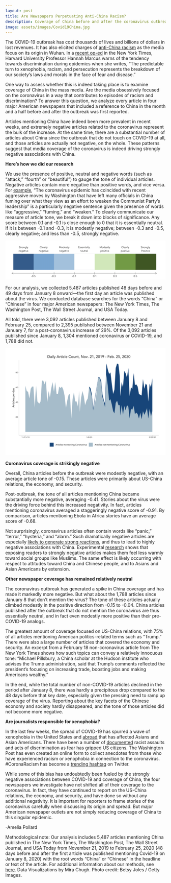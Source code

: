 ```yaml
---
layout: post
title: Are Newspapers Perpetuating Anti-China Racism?
description: Coverage of China before and after the coronavirus outbreak
image: assets/images/Covid19China.jpg
---
```


The COVID-19 outbreak has cost thousands of lives and billions of dollars in lost revenues. It has also elicited charges of <a href="https://www.nytimes.com/2020/01/30/world/asia/coronavirus-chinese-racism.html"><u>anti-China racism</u></a> as the media focus on its origin in Wuhan. In a <a href="https://www.nytimes.com/2020/03/01/opinion/coronavirus-italy.html?searchResultPosition=1"><u>recent op-ed</u></a> in the New York Times, Harvard University Professor Hannah Marcus warns of the tendency towards discrimination during epidemics when she writes, “The predictable turn to xenophobia, racism, and persecution represents the breakdown of our society’s laws and morals in the face of fear and disease.”

One way to assess whether this is indeed taking place is to examine coverage of China in the mass media. Are the media obsessively focused on the coronavirus in a way that contributes to episodes of racism and discrimination? To answer this question, we analyze every article in four major American newspapers that included a reference to China in the month and a half before and after the outbreak was first reported.

Articles mentioning China have indeed been more prevalent in recent weeks, and extremely negative articles related to the coronavirus represent the bulk of the increase. At the same time, there are a substantial number of articles about China since the outbreak that do not touch on COVID-19 at all, and those articles are actually not negative, on the whole. These patterns suggest that media coverage of the coronavirus is indeed driving strongly negative associations with China.

<b>Here’s how we did our research</b>

We use the presence of positive, neutral and negative words (such as “attack,” “fourth” or “beautiful”) to gauge the tone of individual articles. Negative articles contain more negative than positive words, and vice versa. For <a href="https://www.nytimes.com/2020/02/19/world/asia/us-china-coronavirus.html"><u>example</u></a>, “The coronavirus epidemic has coincided with recent aggressive moves by Washington that have left many officials in China fuming over what they view as an effort to weaken the Communist Party’s leadership” is a particularly negative sentence given the presence of words like “aggressive,” “fuming,” and “weaken.” To clearly communicate our measure of article tone, we break it down into blocks of significance. Any score between 0.1 and -0.1 is close enough to 0 that it is essentially neutral. If it is between -0.1 and -0.3, it is modestly negative; between -0.3 and -0.5, clearly negative; and less than -0.5, strongly negative.

<p class="aligncenter">
 <img src="/assets/images/Chinatone.png" alt="" class="graph-image">
 </p>
 <style>
.aligncenter {
    text-align: center;
}
</style>

For our analysis, we collected 5,487 articles published 48 days before and 49 days from January 8 onward—the first day an article was published about the virus. We conducted database searches for the words “China” or “Chinese” in four major American newspapers: The New York Times, The Washington Post, The Wall Street Journal, and USA Today.

All told, there were 3,092 articles published between January 8 and February 25, compared to 2,395 published between November 21 and January 7, for a post-coronavirus increase of 29%. Of the 3,092 articles published since January 8, 1,304 mentioned coronavirus or COVID-19, and 1,788 did not.

<p class="aligncenter">
 <img src="/assets/images/Chinacount.png" alt="" class="graph-image">
 </p>
 <style>
.aligncenter {
    text-align: center;
}
</style>

<b>Coronavirus coverage is strikingly negative</b>

Overall, China articles before the outbreak were modestly negative, with an average article tone of -0.15. These articles were primarily about US-China relations, the economy, and security.

Post-outbreak, the tone of all articles mentioning China became substantially more negative, averaging -0.41. Stories about the virus were the driving force behind this increased negativity. In fact, articles mentioning coronavirus averaged a staggeringly negative score of -0.91. By comparison, articles mentioning Ebola in Africa stories have an average score of -0.68.

Not surprisingly, coronavirus articles often contain words like “panic,” “terror,” “hysteria,” and “alarm.” Such dramatically negative articles are especially <a href="https://www.pnas.org/content/116/38/18888/"><u>likely to generate strong reactions</u></a>, and thus to lead to highly negative associations with China. Experimental <a href="https://journals.sagepub.com/doi/abs/10.1177/0093650215619214"><u>research</u></a> shows that exposing readers to strongly negative articles makes them feel less warmly toward social groups like Muslims. The same effect is likely occurring with respect to attitudes toward China and Chinese people, and to Asians and Asian Americans by extension.

<b>Other newspaper coverage has remained relatively neutral</b>

The coronavirus outbreak has generated a spike in China coverage and has made it markedly more negative. But what about the 1,788 articles since January 8 that don’t mention the virus? The tone of these articles actually climbed modestly in the positive direction from -0.15 to -0.04. China articles published after the outbreak that do not mention the coronavirus are thus essentially neutral, and in fact even modestly more positive than their pre-COVID-19 analogs.

The greatest amount of coverage focused on US-China relations, with 75% of all articles mentioning American politics-related terms such as “Trump.” There were also a large number of articles that covered the economy and security. An excerpt from a February 18 non-coronavirus article from The New York Times shows how such topics can convey a relatively innocuous tone: “Michael Pillsbury, a China scholar at the Hudson institute who advises the Trump administration, said that Trump’s comments reflected the president’s focusing on increasing trade, boosting jobs and making Americans wealthy.”

In the end, while the total number of non-COVID-19 articles declined in the period after January 8, there was hardly a precipitous drop compared to the 48 days before that key date, especially given the pressing need to ramp up coverage of the virus. Reporting about the key facets of the Chinese economy and society hardly disappeared, and the tone of those articles did not become more negative.

<b>Are journalists responsible for xenophobia?</b>

In the last few weeks, the spread of COVID-19 has spurred a wave of xenophobia in the United States and <a href="https://www.theguardian.com/commentisfree/2020/feb/28/sensationalist-media-is-exacerbating-racist-coronavirus-fears-we-need-to-combat-it"><u>abroad</u></a> that has affected Asians and Asian Americans. There have been a number of <a href="https://www.cnn.com/2020/02/20/us/coronavirus-racist-attacks-against-asian-americans/index.html"><u>documented</u></a> racist assaults and acts of discrimination as fear has gripped US citizens. The Washington Post has even created an online form to collect anecdotes from those who have experienced racism or xenophobia in connection to the coronavirus. #CoronaRacism has become a <a href="https://twitter.com/hashtag/coronaracism?lang=en"><u>trending hashtag</u></a> on Twitter.

While some of this bias has undoubtedly been fueled by the strongly negative associations between COVID-19 and coverage of China, the four newspapers we investigate have not shifted all of their coverage to the coronavirus. In fact, they have continued to report on the US-China relations, the economy, and security, and have done so without any additional negativity. It is important for reporters to frame stories of the coronavirus carefully when discussing its origin and spread. But major American newspaper outlets are not simply reducing coverage of China to this singular epidemic.

-Amelia Pollard

Methodological note: Our analysis includes 5,487 articles mentioning China published in The New York Times, The Washington Post, The Wall Street Journal, and USA Today from November 21, 2019 to February 25, 2020 (48 days before and after the first article was published mentioning Covid-19 on January 8, 2020) with the root words “China” or “Chinese” in the headline or text of the article. For additional information about our methods, see <a href="https://www.mediaandminorities.org/methods/"><u>here</u></a>. Data Visualizations by Mira Chugh. Photo credit: Betsy Joles / Getty Images.
